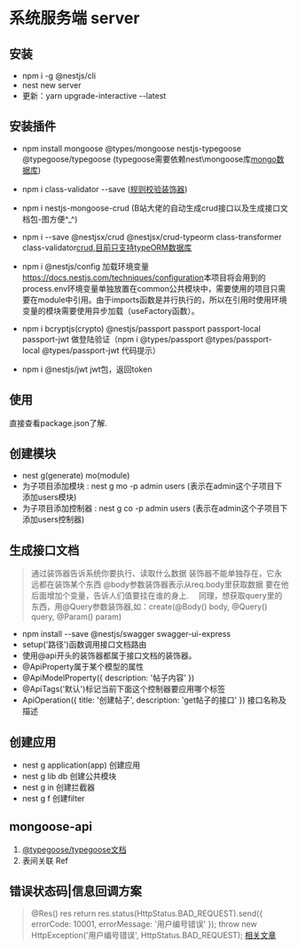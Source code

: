 # 系统服务端 server
## 安装
- npm i -g @nestjs/cli
- nest new server
- 更新：yarn upgrade-interactive --latest

## 安装插件
- npm install mongoose @types/mongoose nestjs-typegoose @typegoose/typegoose (typegoose需要依赖nest\mongoose库<a href="https://www.npmjs.com/package/nestjs-typegoose">mongo数据库</a>)
- npm i class-validator --save (<a href="https://www.npmjs.com/package/class-validator">规则校验装饰器</a>)
- npm i nestjs-mongoose-crud (B站大佬的自动生成crud接口以及生成接口文档包-图方便^_^)
- npm i --save @nestjsx/crud @nestjsx/crud-typeorm class-transformer class-validator<a href="https://docs.nestjs.cn/6/recipes?id=crud">crud,目前只支持typeORM数据库</a>

- npm i @nestjs/config 加载环境变量<a href="https://docs.nestjs.com/techniques/configuration">https://docs.nestjs.com/techniques/configuration</a>本项目将会用到的process.env环境变量单独放置在common公共模块中，需要使用的项目只需要在module中引用。由于imports函数是并行执行的，所以在引用时使用环境变量的模块需要使用异步加载（useFactory函数）。
- npm i  bcryptjs(crypto)  @nestjs/passport passport passport-local passport-jwt 做登陆验证（npm i @types/passport @types/passport-local @types/passport-jwt 代码提示）
- npm i @nestjs/jwt  jwt包，返回token

## 使用
直接查看package.json了解.

## 创建模块
- nest g(generate) mo(module)
- 为子项目添加模块 : nest g mo -p admin users (表示在admin这个子项目下添加users模块)
- 为子项目添加控制器 : nest g co -p admin users (表示在admin这个子项目下添加users控制器)

## 生成接口文档
<a href="https://docs.nestjs.cn/6/recipes?id=openapi-swagger"></a>
> 通过装饰器告诉系统你要执行、读取什么数据
  装饰器不能单独存在，它永远都在装饰某个东西
  @body参数装饰器表示从req.body里获取数据 要在他后面增加个变量，告诉人们值要挂在谁的身上.
　同理，想获取query里的东西，用@Query参数装饰器,如：create(@Body() body, @Query() query, @Param() param)
- npm install --save @nestjs/swagger swagger-ui-express
- setup('路径')函数调用接口文档路由
- 使用@api开头的装饰器都属于接口文档的装饰器。
- @ApiProperty属于某个模型的属性
- @ApiModelProperty({ description: '帖子内容' })
- @ApiTags('默认')标记当前下面这个控制器要应用哪个标签
- ApiOperation({ title: '创建帖子', description: 'get帖子的接口' }) 接口名称及描述

## 创建应用
- nest g application(app) 创建应用
- nest g lib db 创建公共模块
- nest g in 创建拦截器
- nest g f 创建filter
## mongoose-api 

1. <a href="https://typegoose.github.io/typegoose/docs/decorators/prop/">@typegoose/typegoose文档</a>
2. 表间关联 Ref<xxx>

## 错误状态码|信息回调方案
> @Res() res
return res.status(HttpStatus.BAD_REQUEST).send({
  errorCode: 10001,
  errorMessage: '用户编号错误'
});
throw new HttpException('用户编号错误', HttpStatus.BAD_REQUEST);
<a href="https://www.jianshu.com/p/ebd80c9c6db1">相关文章</a>